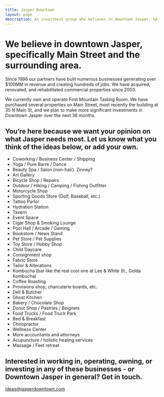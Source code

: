 ```yaml
---
title: Jasper Downtown
layout: page
description: An investment group who believes in downtown Jasper, GA.
---
```


# We believe in downtown Jasper, specifically Main Street and the surrounding area. 

Since 1996 our partners have built numerous businesses generating over $100MM in revenue and creating hundreds of jobs. We have acquired, renovated, and rehabilitated commercial properties since 2003.

We currently own and operate First Mountain Tasting Room. We have purchased several properties on Main Street, most recently the building at 35 N Main St, and we plan to make more significant investments in Downtown Jasper over the next 36 months.

## You’re here because we want your opinion on what Jasper needs most. Let us know what you think of the ideas below, or add your own.

- Coworking / Business Center / Shipping
- Yoga / Pure Barre / Dance
- Beauty Spa / Salon (non-hair). Zinney?
- Art Gallery
- Bicycle Shop / Repairs
- Outdoor / Hiking / Camping / Fishing Outfitter
- Motorcycle Shop 
- Sporting Goods Store (Golf, Baseball, etc.)
- Tattoo Parlor
- Hydration Station
- Tavern
- Event Space
- Cigar Shop & Smoking Lounge
- Pool Hall / Arcade / Gaming
- Bookstore / News Stand
- Pet Store / Pet Supplies
- Toy Store / Hobby Shop
- Child Daycare
- Consignment shop 
- Fabric Store
- Tailor & Alterations 
- Kombucha (bar like the real cool one at Lee & White St., Golda Kombucha)
- Coffee Roasting
- Provisions shop, charcuterie boards, etc.
- Deli & Butcher
- Ghost Kitchen
- Bakery / Chocolate Shop
- Donut Shop / Pastries / Beignets
- Food Trucks / Food Truck Park
- Bed & Breakfast
- Chiropractor
- Wellness Center
- More accountants and attorneys
- Acupuncture / holistic healing services
- Massage / Feet retreat


## Interested in working in, operating, owning, or investing in any of these businesses - or Downtown Jasper in general? Get in touch.

<a href="mailto:ideas@jasperdowntown.com" class="button">ideas@jasperdowntown.com</a>


